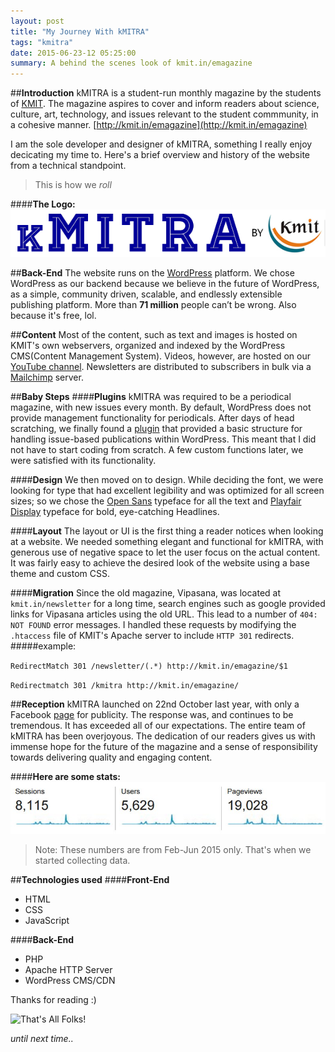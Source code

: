 ```yaml
---
layout: post
title: "My Journey With kMITRA"
tags: "kmitra"
date: 2015-06-23-12 05:25:00
summary: A behind the scenes look of kmit.in/emagazine
---
```

##**Introduction**
kMITRA is a student-run monthly magazine by the students of [KMIT](http://kmit.in/). The magazine aspires to cover and inform readers about science, culture, art, technology, and issues relevant to the student commmunity, in a cohesive manner. [http://kmit.in/emagazine](http://kmit.in/emagazine)

I am the sole developer and designer of kMITRA, something I really enjoy decicating my time to. Here's a brief overview and history of the website from a technical standpoint.

>This is how we *roll*

####**The Logo:**
![kmitra logo](../images/kmitra-logo.png)

##**Back-End**
The website runs on the [WordPress](https://wordpress.org) platform. 
We chose WordPress as our backend because we believe in the future of WordPress, as a simple, community driven, scalable, and endlessly extensible publishing platform. 
More than **71 million** people can’t be wrong. Also because it's free, lol.

##**Content** 
Most of the content, such as text and images is hosted on KMIT's own webservers, organized and indexed by the WordPress CMS(Content Management System).
Videos, however, are hosted on our [YouTube channel](https://www.youtube.com/channel/UCVy33lRaRxA8ACd-QU2Gumw). 
Newsletters are distributed to subscribers in bulk via a [Mailchimp](https://mailchimp.com/) server.

##**Baby Steps**
####**Plugins**
kMITRA was required to be a periodical magazine, with new issues every month. 
By default, WordPress does not provide management functionality for periodicals.
After days of head scratching, we finally found a [plugin](https://wordpress.org/plugins/issuem/) that provided a basic structure for handling issue-based publications within WordPress. 
This meant that I did not have to start coding from scratch. A few custom functions later, we were satisfied with its functionality.

####**Design**
We then moved on to design. While deciding the font, we were looking for type that had excellent legibility and was optimized for all screen sizes; 
so we chose the [Open Sans](https://www.google.com/fonts/specimen/Open+Sans) typeface for all the text and [Playfair Display](https://www.google.com/fonts/specimen/Playfair+Display) typeface for bold, eye-catching Headlines.

####**Layout**
The layout or UI is the first thing a reader notices when looking at a website. We needed something elegant and functional for kMITRA, with generous use of negative space to let the user focus on the actual content. It was fairly easy to achieve the desired look of the website using a base theme and custom CSS. 

####**Migration**
Since the old magazine, Vipasana, was located at `kmit.in/newsletter` for a long time, search engines such as google provided links for Vipasana articles using the old URL. This lead to a number of `404: NOT FOUND` error messages. 
I handled these requests by modifying the `.htaccess` file of KMIT's Apache server to include `HTTP 301` redirects.
#####example:
<!--{% gist arjunnn/92066a21c024eef4c480 %}-->

`RedirectMatch 301 /newsletter/(.*) http://kmit.in/emagazine/$1`
 
`Redirectmatch 301 /kmitra http://kmit.in/emagazine/`


##**Reception**
kMITRA launched on 22nd October last year, with only a Facebook [page](https://facebook.com/kmitrakmit) for publicity. The response was, and continues to be tremendous. It has exceeded all of our expectations. The entire team of kMITRA has been overjoyous. The dedication of our readers gives us with immense hope for the future of the magazine and a sense of responsibility towards delivering quality and engaging content.

####**Here are some stats:**
![kMITRA Stats](../images/kmitra-stats.jpg)
>Note: These numbers are from Feb-Jun 2015 only. That's when we started collecting data.
  
##**Technologies used**
####**Front-End**
* HTML
* CSS
* JavaScript

####**Back-End**
* PHP
* Apache HTTP Server
* WordPress CMS/CDN


Thanks for reading :)

![That's All Folks!](http://s3-ec.buzzfed.com/static/enhanced/webdr06/2013/9/13/11/anigif_enhanced-buzz-18263-1379085559-41.gif)

*until next time..*
